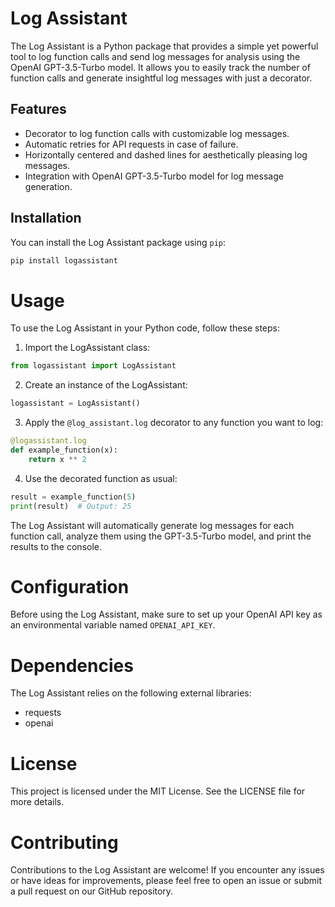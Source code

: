 # Log Assistant

The Log Assistant is a Python package that provides a simple yet powerful tool to log function calls and send log messages for analysis using the OpenAI GPT-3.5-Turbo model. It allows you to easily track the number of function calls and generate insightful log messages with just a decorator.

## Features

- Decorator to log function calls with customizable log messages.
- Automatic retries for API requests in case of failure.
- Horizontally centered and dashed lines for aesthetically pleasing log messages.
- Integration with OpenAI GPT-3.5-Turbo model for log message generation.

## Installation

You can install the Log Assistant package using `pip`:

```bash
pip install logassistant
```

# Usage
To use the Log Assistant in your Python code, follow these steps:

1. Import the LogAssistant class:
```python
from logassistant import LogAssistant
```
2. Create an instance of the LogAssistant:
```python
logassistant = LogAssistant()
```
3. Apply the `@log_assistant.log` decorator to any function you want to log:
```python
@logassistant.log
def example_function(x):
    return x ** 2
```
4. Use the decorated function as usual:
```python
result = example_function(5)
print(result)  # Output: 25
```

The Log Assistant will automatically generate log messages for each function call, analyze them using the GPT-3.5-Turbo model, and print the results to the console.

# Configuration
Before using the Log Assistant, make sure to set up your OpenAI API key as an environmental variable named `OPENAI_API_KEY`.

# Dependencies
The Log Assistant relies on the following external libraries:
- requests
- openai

# License
This project is licensed under the MIT License. See the LICENSE file for more details.

# Contributing
Contributions to the Log Assistant are welcome! If you encounter any issues or have ideas for improvements, please feel free to open an issue or submit a pull request on our GitHub repository.